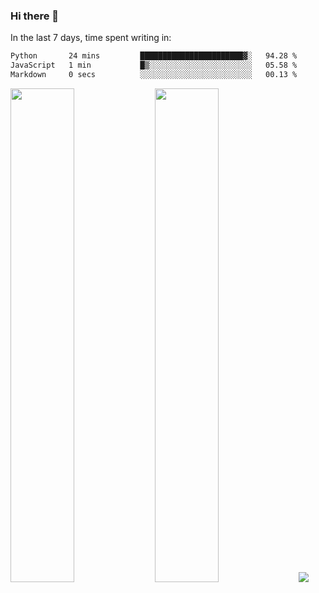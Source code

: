 ### Hi there 👋

In the last 7 days, time spent writing in:

<!--START_SECTION:waka-->

```txt
Python       24 mins         ███████████████████████▓░   94.28 %
JavaScript   1 min           █▒░░░░░░░░░░░░░░░░░░░░░░░   05.58 %
Markdown     0 secs          ░░░░░░░░░░░░░░░░░░░░░░░░░   00.13 %
```

<!--END_SECTION:waka-->

<img src="https://wakatime.com/share/@jimtje/5d0c92de-08f8-4a72-8f2f-6a9693d1e318.svg" width=45% height=45%> <img src="https://wakatime.com/share/@jimtje/501498ae-bda5-4da7-a89d-b40bcdd5556d.svg" width=45% height=45%>
![](https://hit.yhype.me/github/profile?user_id=43537315)
